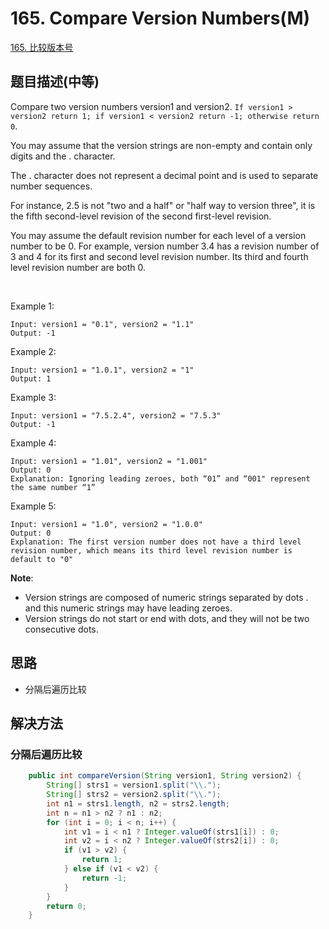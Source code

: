 # 165. Compare Version Numbers(M)


[165. 比较版本号](https://leetcode-cn.com/problems/compare-version-numbers/)


## 题目描述(中等)

Compare two version numbers version1 and version2.
`If version1 > version2 return 1; if version1 < version2 return -1; otherwise return 0`.

You may assume that the version strings are non-empty and contain only digits and the . character.

The . character does not represent a decimal point and is used to separate number sequences.

For instance, 2.5 is not "two and a half" or "half way to version three", it is the fifth second-level revision of the second first-level revision.

You may assume the default revision number for each level of a version number to be 0. For example, version number 3.4 has a revision number of 3 and 4 for its first and second level revision number. Its third and fourth level revision number are both 0.

 

Example 1:
```
Input: version1 = "0.1", version2 = "1.1"
Output: -1
```
Example 2:
```
Input: version1 = "1.0.1", version2 = "1"
Output: 1
```
Example 3:
```
Input: version1 = "7.5.2.4", version2 = "7.5.3"
Output: -1
```
Example 4:
```
Input: version1 = "1.01", version2 = "1.001"
Output: 0
Explanation: Ignoring leading zeroes, both “01” and “001" represent the same number “1”
```
Example 5:
```
Input: version1 = "1.0", version2 = "1.0.0"
Output: 0
Explanation: The first version number does not have a third level revision number, which means its third level revision number is default to "0"
```

**Note**:

- Version strings are composed of numeric strings separated by dots . and this numeric strings may have leading zeroes.
- Version strings do not start or end with dots, and they will not be two consecutive dots.


## 思路

- 分隔后遍历比较


## 解决方法



### 分隔后遍历比较



```java
    public int compareVersion(String version1, String version2) {
        String[] strs1 = version1.split("\\.");
        String[] strs2 = version2.split("\\.");
        int n1 = strs1.length, n2 = strs2.length;
        int n = n1 > n2 ? n1 : n2;
        for (int i = 0; i < n; i++) {
            int v1 = i < n1 ? Integer.valueOf(strs1[i]) : 0;
            int v2 = i < n2 ? Integer.valueOf(strs2[i]) : 0;
            if (v1 > v2) {
                return 1;
            } else if (v1 < v2) {
                return -1;
            }
        }
        return 0;
    }
```



